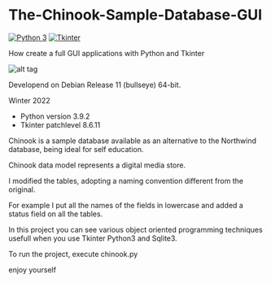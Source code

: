 # The-Chinook-Sample-Database-GUI
[![Python 3](https://img.shields.io/badge/python-3%20-blue.svg)](https://www.python.org/downloads/)
[![Tkinter](https://img.shields.io/badge/Tkinter%20-green.svg)](https://docs.python.org/3/library/tk.html)

How create a full GUI applications with Python and Tkinter

![alt tag](https://user-images.githubusercontent.com/5463566/150774070-2d3216f6-4b93-4ee4-9874-e6dbfb5e5fa8.png)

Developend on Debian Release 11 (bullseye) 64-bit.

Winter 2022

- Python version 3.9.2
- Tkinter patchlevel 8.6.11

Chinook is a sample database available as an alternative to the Northwind database, being ideal for self education.

Chinook data model represents a digital media store.

I modified the tables, adopting a naming convention different from the original.

For example I put all the names of the fields in lowercase and added a status field on all the tables.

In this project you can see various object oriented programming techniques usefull when you use Tkinter Python3 and Sqlite3.

To run the project, execute chinook.py


enjoy yourself
